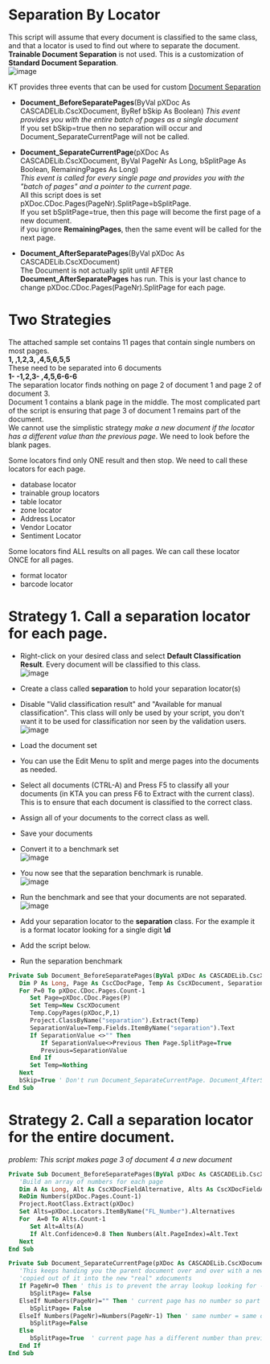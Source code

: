 # Separation By Locator
This script will assume that every document is classified to the same class, and that a locator is used to find out where to separate the document.  
**Trainable Document Separation** is not used. This is a customization of **Standard Document Separation**.    
![image](https://user-images.githubusercontent.com/47416964/113839226-ca97de00-978f-11eb-959c-ac4e977d2c85.png)

KT provides three events that can be used for custom [Document Separation](https://docshield.kofax.com/KTT/en_US/6.3.0-v15o2fs281/help/SCRIPT/ScriptDocumentation/c_StandardDocumentSeparation.html)
* **Document_BeforeSeparatePages**(ByVal pXDoc As CASCADELib.CscXDocument, ByRef bSkip As Boolean) 
*This event provides you with the entire batch of pages as a single document*  
If you set bSkip=true then no separation will occur and  Document_SeparateCurrentPage will not be called.  

* **Document_SeparateCurrentPage**(pXDoc As CASCADELib.CscXDocument, ByVal PageNr As Long, bSplitPage As Boolean, RemainingPages As Long)  
*This event is called for every single page and provides you with the "batch of pages" and a pointer to the current page.*  
All this script does is set pXDoc.CDoc.Pages(PageNr).SplitPage=bSplitPage.  
If you set bSplitPage=true, then this page will become the first page of a new document.  
if you ignore **RemainingPages**, then the same event will be called for the next page.
* **Document_AfterSeparatePages**(ByVal pXDoc As CASCADELib.CscXDocument)  
The Document is not actually split until AFTER **Document_AfterSeparatePages** has run. This is your last chance to change pXDoc.CDoc.Pages(PageNr).SplitPage for each page.

# Two Strategies
The attached sample set contains 11 pages that contain single numbers on most pages.  
**1, ,1,2,3, ,4,5,6,5,5**  
These need to be separated into 6 documents  
**1- -1,2,3- ,4,5,6-6-6**  
The separation locator finds nothing on page 2 of document 1 and page 2 of document 3.   
Document 1 contains a blank page in the middle. The most complicated part of the script is ensuring that page 3 of document 1 remains part of the document.  
We cannot use the simplistic strategy *make a new document if the locator has a different value than the previous page*. We need to look before the blank pages.    

Some locators find only ONE result and then stop. We need to call these locators for each page.
* database locator
* trainable group locators
* table locator
* zone locator
* Address Locator
* Vendor Locator
* Sentiment Locator

Some locators find ALL results on all pages. We can call these locator ONCE for all pages.
* format locator
* barcode locator  

# Strategy 1. Call a separation locator for each page.
* Right-click on your desired class and select **Default Classification Result**. Every document will be classified to this class.    
![image](https://user-images.githubusercontent.com/47416964/113844449-c5895d80-9794-11eb-9906-2422e80d1f22.png)  
* Create a class called **separation** to hold your separation locator(s)
* Disable "Valid classification result" and "Available for manual classification". This class will only be used by your script, you don't want it to be used for classification nor seen by the validation users.  
![image](https://user-images.githubusercontent.com/47416964/113843019-88709b80-9793-11eb-8ed9-ae7b95d786a4.png)
* Load the document set
* You can use the Edit Menu to split and merge pages into the documents as needed.
* Select all documents (CTRL-A) and Press F5 to classify all your documents (in KTA you can press F6 to Extract with the current class). This is to ensure that each document is classified to the correct class.
* Assign all of your documents to the correct class as well.
* Save your documents
* Convert it to a benchmark set  
![image](https://user-images.githubusercontent.com/47416964/113845349-b2c35880-9795-11eb-9094-dcf2d7645907.png)
* You now see that the separation benchmark is runable.  
![image](https://user-images.githubusercontent.com/47416964/113845046-61b36480-9795-11eb-9a93-78ee18ada45c.png)
* Run the benchmark and see that your documents are not separated.
![image](https://user-images.githubusercontent.com/47416964/113845194-89a2c800-9795-11eb-9a43-2c16ed5977bd.png)

* Add your separation locator to the **separation** class. For the example it is a format locator looking for a single digit **\d**
* Add the script below.
* Run the separation benchmark
```vb
Private Sub Document_BeforeSeparatePages(ByVal pXDoc As CASCADELib.CscXDocument, ByRef bSkip As Boolean)
   Dim P As Long, Page As CscCDocPage, Temp As CscXDocument, SeparationValue As String, Previous As String
   For P=0 To pXDoc.CDoc.Pages.Count-1
      Set Page=pXDoc.CDoc.Pages(P)
      Set Temp=New CscXDocument
      Temp.CopyPages(pXDoc,P,1)
      Project.ClassByName("separation").Extract(Temp)
      SeparationValue=Temp.Fields.ItemByName("separation").Text
      If SeparationValue <>"" Then
         If SeparationValue<>Previous Then Page.SplitPage=True
         Previous=SeparationValue
      End If
      Set Temp=Nothing
   Next
   bSkip=True ' Don't run Document_SeparateCurrentPage. Document_AfterSeparatePages will still run
End Sub
````


# Strategy 2. Call a separation locator for the entire document.
*problem: This script makes page 3 of document 4 a new document*
```vb
Private Sub Document_BeforeSeparatePages(ByVal pXDoc As CASCADELib.CscXDocument, ByRef bSkip As Boolean)
   'Build an array of numbers for each page
   Dim A As Long, Alt As CscXDocFieldAlternative, Alts As CscXDocFieldAlternatives
   ReDim Numbers(pXDoc.Pages.Count-1)
   Project.RootClass.Extract(pXDoc)
   Set Alts=pXDoc.Locators.ItemByName("FL_Number").Alternatives
   For  A=0 To Alts.Count-1
      Set Alt=Alts(A)
      If Alt.Confidence>0.8 Then Numbers(Alt.PageIndex)=Alt.Text
   Next
End Sub

Private Sub Document_SeparateCurrentPage(pXDoc As CASCADELib.CscXDocument, ByVal PageNr As Long, bSplitPage As Boolean, RemainingPages As Long)
   'This keeps handing you the parent document over and over with a new pagenr. This pXDoc is not actually split, but pages are
   'copied out of it into the new "real" xdocuments
   If PageNr=0 Then ' this is to prevent the array lookup looking for -1, and we never split the first page anyway
      bSplitPage= False
   ElseIf Numbers(PageNr)="" Then ' current page has no number so part of previous document
      bSplitPage= False
   ElseIf Numbers(PageNr)=Numbers(PageNr-1) Then ' same number = same document
      bSplitPage=False
   Else
      bSplitPage=True  ' current page has a different number than previous page, so new document
   End If
End Sub
```
